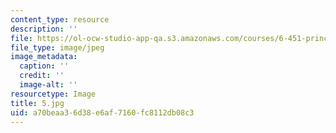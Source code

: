 ```yaml
---
content_type: resource
description: ''
file: https://ol-ocw-studio-app-qa.s3.amazonaws.com/courses/6-451-principles-of-digital-communication-ii-spring-2005/a70beaa36d38e6af7160fc8112db08c3_5.jpg
file_type: image/jpeg
image_metadata:
  caption: ''
  credit: ''
  image-alt: ''
resourcetype: Image
title: 5.jpg
uid: a70beaa3-6d38-e6af-7160-fc8112db08c3
---
```

